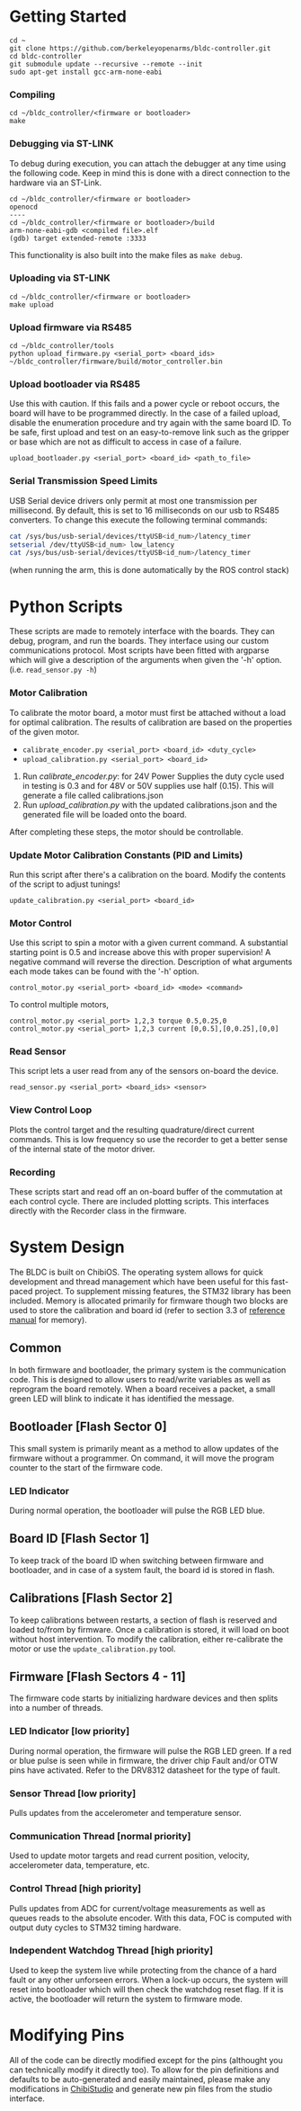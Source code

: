 # Getting Started
```
cd ~
git clone https://github.com/berkeleyopenarms/bldc-controller.git
cd bldc-controller
git submodule update --recursive --remote --init
sudo apt-get install gcc-arm-none-eabi
```

### Compiling
```
cd ~/bldc_controller/<firmware or bootloader>
make
```

### Debugging via ST-LINK
To debug during execution, you can attach the debugger at any time using the following code. Keep in mind this is done with a direct connection to the hardware via an ST-Link.
```
cd ~/bldc_controller/<firmware or bootloader>
openocd
----
cd ~/bldc_controller/<firmware or bootloader>/build
arm-none-eabi-gdb <compiled file>.elf
(gdb) target extended-remote :3333
```

This functionality is also built into the make files as `make debug`.

### Uploading via ST-LINK
```
cd ~/bldc_controller/<firmware or bootloader>
make upload
```

### Upload firmware via RS485
```
cd ~/bldc_controller/tools
python upload_firmware.py <serial_port> <board_ids> ~/bldc_controller/firmware/build/motor_controller.bin
```

### Upload bootloader via RS485
Use this with caution. If this fails and a power cycle or reboot occurs, the board will have to be programmed directly. In the case of a failed upload, disable the enumeration procedure and try again with the same board ID. To be safe, first upload and test on an easy-to-remove link such as the gripper or base which are not as difficult to access in case of a failure.

`upload_bootloader.py <serial_port> <board_id> <path_to_file>`

### Serial Transmission Speed Limits
USB Serial device drivers only permit at most one transmission per millisecond. By default, this is set to 16 milliseconds on our usb to RS485 converters. To change this execute the following terminal commands:

```bash
cat /sys/bus/usb-serial/devices/ttyUSB<id_num>/latency_timer
setserial /dev/ttyUSB<id_num> low_latency
cat /sys/bus/usb-serial/devices/ttyUSB<id_num>/latency_timer
```

(when running the arm, this is done automatically by the ROS control stack)

# Python Scripts
These scripts are made to remotely interface with the boards. They can debug, program, and run the boards. They interface using our custom communications protocol. Most scripts have been fitted with argparse which will give a description of the arguments when given the '-h' option. (i.e. `read_sensor.py -h`)

### Motor Calibration
To calibrate the motor board, a motor must first be attached without a load for optimal calibration. The results of calibration are based on the properties of the given motor.

* `calibrate_encoder.py <serial_port> <board_id> <duty_cycle>`
* `upload_calibration.py <serial_port> <board_id>`

1. Run _calibrate_encoder.py_: for 24V Power Supplies the duty cycle used in testing is 0.3 and for 48V or 50V supplies use half (0.15). This will generate a file called calibrations.json
2. Run _upload_calibration.py_ with the updated calibrations.json and the generated file will be loaded onto the board.

After completing these steps, the motor should be controllable.

### Update Motor Calibration Constants (PID and Limits)
Run this script after there's a calibration on the board. Modify the contents of the script to adjust tunings!

`update_calibration.py <serial_port> <board_id>`

### Motor Control
Use this script to spin a motor with a given current command. A substantial starting point is 0.5 and increase above this with proper supervision! A negative command will reverse the direction. Description of what arguments each mode takes can be found with the '-h' option.

`control_motor.py <serial_port> <board_id> <mode> <command>`

To control multiple motors,

```
control_motor.py <serial_port> 1,2,3 torque 0.5,0.25,0
control_motor.py <serial_port> 1,2,3 current [0,0.5],[0,0.25],[0,0]
```

### Read Sensor
This script lets a user read from any of the sensors on-board the device.

`read_sensor.py <serial_port> <board_ids> <sensor>`

### View Control Loop
Plots the control target and the resulting quadrature/direct current commands. This is low frequency so use the recorder to get a better sense of the internal state of the motor driver.

### Recording
These scripts start and read off an on-board buffer of the commutation at each control cycle. There are included plotting scripts. This interfaces directly with the Recorder class in the firmware.

# System Design
The BLDC is built on ChibiOS. The operating system allows for quick development and thread management which have been useful for this fast-paced project. To supplement missing features, the STM32 library has been included. Memory is allocated primarily for firmware though two blocks are used to store the calibration and board id (refer to section 3.3 of [reference manual](https://www.st.com/content/ccc/resource/technical/document/reference_manual/3d/6d/5a/66/b4/99/40/d4/DM00031020.pdf/files/DM00031020.pdf/jcr:content/translations/en.DM00031020.pdf "STM32F4 Reference Manual") for memory).

## Common
In both firmware and bootloader, the primary system is the communication code. This is designed to allow users to read/write variables as well as reprogram the board remotely. When a board receives a packet, a small green LED will blink to indicate it has identified the message.

## Bootloader [Flash Sector 0]
This small system is primarily meant as a method to allow updates of the firmware without a programmer. On command, it will move the program counter to the start of the firmware code.

### LED Indicator
During normal operation, the bootloader will pulse the RGB LED blue.

## Board ID [Flash Sector 1]
To keep track of the board ID when switching between firmware and bootloader, and in case of a system fault, the board id is stored in flash.

## Calibrations [Flash Sector 2]
To keep calibrations between restarts, a section of flash is reserved and loaded to/from by firmware. Once a calibration is stored, it will load on boot without host intervention. To modify the calibration, either re-calibrate the motor or use the `update_calibration.py` tool.

## Firmware [Flash Sectors 4 - 11]
The firmware code starts by initializing hardware devices and then splits into a number of threads.

### LED Indicator [low priority]
During normal operation, the firmware will pulse the RGB LED green. If a red or blue pulse is seen while in firmware, the driver chip Fault and/or OTW pins have activated. Refer to the DRV8312 datasheet for the type of fault.

### Sensor Thread [low priority]
Pulls updates from the accelerometer and temperature sensor.
  
### Communication Thread [normal priority]
Used to update motor targets and read current position, velocity, accelerometer data, temperature, etc.

### Control Thread [high priority]
Pulls updates from ADC for current/voltage measurements as well as queues reads to the absolute encoder. With this data, FOC is computed with output duty cycles to STM32 timing hardware.
  
### Independent Watchdog Thread [high priority]
Used to keep the system live while protecting from the chance of a hard fault or any other unforseen errors. When a lock-up occurs, the system will reset into bootloader which will then check the watchdog reset flag. If it is active, the bootloader will return the system to firmware mode.

# Modifying Pins
All of the code can be directly modified except for the pins (althought you can technically modify it directly too). To allow for the pin definitions and defaults to be auto-generated and easily maintained, please make any modifications in [ChibiStudio](https://osdn.net/projects/chibios/) and generate new pin files from the studio interface.
